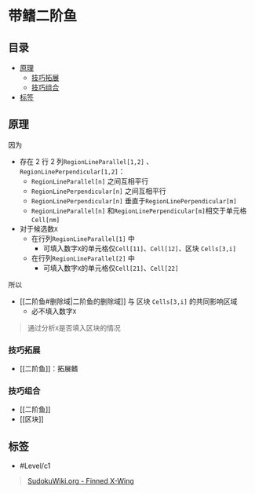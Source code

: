 # 带鳍二阶鱼

<!-- START doctoc generated TOC please keep comment here to allow auto update -->
<!-- DON'T EDIT THIS SECTION, INSTEAD RE-RUN doctoc TO UPDATE -->
## 目录

- [原理](#%E5%8E%9F%E7%90%86)
  - [技巧拓展](#%E6%8A%80%E5%B7%A7%E6%8B%93%E5%B1%95)
  - [技巧组合](#%E6%8A%80%E5%B7%A7%E7%BB%84%E5%90%88)
- [标签](#%E6%A0%87%E7%AD%BE)

<!-- END doctoc generated TOC please keep comment here to allow auto update -->

## 原理

因为
- 存在 2 行 2 列`RegionLineParallel[1,2]` 、`RegionLinePerpendicular[1,2]`：
	- `RegionLineParallel[n]` 之间互相平行
	- `RegionLinePerpendicular[n]` 之间互相平行
	- `RegionLinePerpendicular[n]` 垂直于`RegionLinePerpendicular[m]`
	- `RegionLineParallel[n]` 和`RegionLinePerpendicular[m]`相交于单元格`Cell[nm]`
- 对于候选数`X`
	- 在行列`RegionLineParallel[1]` 中
		- 可填入数字`X`的单元格仅`Cell[11]`、`Cell[12]`、区块 `Cells[3,i]`
	- 在行列`RegionLineParallel[2]` 中
		- 可填入数字`X`的单元格仅`Cell[21]`、`Cell[22]`

所以
- [[二阶鱼#删除域|二阶鱼的删除域]] 与 区块 `Cells[3,i]` 的共同影响区域
	- 必不填入数字`X`

> 通过分析`X`是否填入区块的情况

###  技巧拓展

- [[二阶鱼]]：拓展鳍

###  技巧组合

- [[二阶鱼]]
- [[区块]]

## 标签

- #Level/c1

> [SudokuWiki.org - Finned X-Wing](https://www.sudokuwiki.org/Finned_X_Wing)
